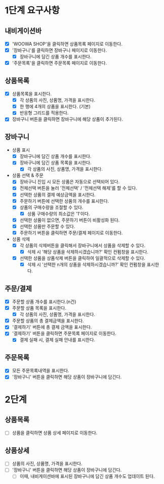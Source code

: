 # 1단계 요구사항

## 내비게이션바

- [x] 'WOOWA SHOP'을 클릭하면 상품목록 페이지로 이동한다.
- [x] '장바구니'를 클릭하면 장바구니 페이지로 이동한다.
  - [x] 장바구니에 담긴 상품 개수를 표시한다.
- [x] '주문목록'을 클릭하면 주문목록 페이지로 이동한다.

## 상품목록

- [x] 상품목록을 표시한다.
  - [x] 각 상품의 사진, 상품명, 가격을 표시한다.
  - [x] 한 행에 4개의 상품을 표시한다. (기본)
  - [x] 반응형 그리드를 적용한다.
- [x] 장바구니 버튼을 클릭하면 장바구니에 해당 상품이 추가된다.

## 장바구니

- 상품 표시
  - [x] 장바구니에 담긴 상품 개수를 표시한다.
  - [x] 장바구니에 담긴 상품 목록을 표시한다.
    - [x] 각 상품의 사진, 상품명, 가격을 표시한다.
- 상품 선택 & 주문
  - [x] 장바구니 진입 시 모든 상품은 자동으로 선택되어 있다.
  - [x] 전체선택 버튼을 눌러 '전체선택' / '전체선택 해제'를 할 수 있다.
  - [x] 선택한 상품의 결제 예상금액을 표시한다.
  - [x] 주문하기 버튼에 선택한 상품의 개수를 표시한다.
  - [x] 상품의 구매수량을 조절할 수 있다.
    - [x] 상품 구매수량의 최소값은 '1'이다.
  - [x] 선택한 상품이 없으면, 주문하기 버튼이 비활성화 된다.
  - [x] 선택한 상품만 주문할 수 있다.
  - [x] 주문하기 버튼을 클릭하면 주문/결제 페이지로 이동한다.
- 상품 삭제
  - [x] 각 상품의 삭제버튼을 클릭해서 장바구니에서 상품을 삭제할 수 있다.
    - [x] 삭제 시 '해당 상품을 삭제하시겠습니까?' 확인 컨펌창을 표시한다.
  - [x] 선택한 상품을 상품삭제 버튼을 클릭하여 일괄적으로 삭제할 수 있다.
    - [x] 삭제 시 '선택한 n개의 상품을 삭제하시겠습니까?' 확인 컨펌창을 표시한다.

## 주문/결제

- [x] 주문할 상품 개수를 표시한다.(n건)
- [x] 주문할 상품 목록을 표시한다.
  - [x] 각 상품의 사진, 상품명, 가격을 표시한다.
- [x] 주문할 상품의 총 결제금액을 표시한다.
- [x] '결제하기' 버튼에 총 결제 금액을 표시한다.
- [x] '결제하기' 버튼을 클릭하면 주문목록 페이지로 이동한다.
  - [x] 결제 실패 시, 결제 실패 안내를 표시한다.

## 주문목록

- [x] 모든 주문목록내역을 표시한다.
- [x] '장바구니' 버튼을 클릭하면 해당 상품이 장바구니에 담긴다.

# 2단계

## 상품목록

- [ ] 상품을 클릭하면 상품 상세 페이지로 이동한다.

## 상품상세

- [ ] 상품의 사진, 상품명, 가격을 표시한다.
- [ ] '장바구니' 버튼을 클릭하면 해당 상품이 장바구니에 담긴다.
  - [ ] 이때, 내비게이션바에 표시된 장바구니에 담긴 상품 개수도 업데이트 된다.
